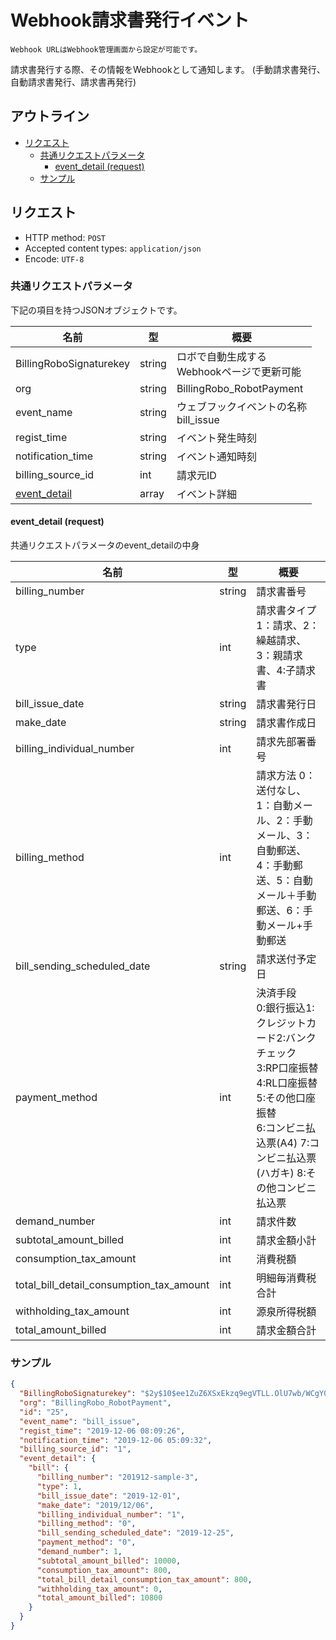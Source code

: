 # Webhook請求書発行イベント

`Webhook URLはWebhook管理画面から設定が可能です。`

請求書発行する際、その情報をWebhookとして通知します。
(手動請求書発行、自動請求書発行、請求書再発行)

## アウトライン

- [リクエスト](#リクエスト)
  - [共通リクエストパラメータ](#共通リクエストパラメータ)
    - [event_detail (request)](#event_detail-request)
  - [サンプル](#サンプル)

## リクエスト
- HTTP method: `POST`
- Accepted content types: `application/json`
- Encode: `UTF-8`

### 共通リクエストパラメータ

下記の項目を持つJSONオブジェクトです。

| 名前                                  | 型        | 概要                                              |
|-------------------------------------- | --------- | ------------------------------------------------- |
| BillingRoboSignaturekey               | string    | ロボで自動生成する <br> Webhookページで更新可能   |
| org                                   | string    | BillingRobo_RobotPayment                          |
| event_name                            | string    | ウェブフックイベントの名称 <br> bill_issue        |
| regist_time                           | string    | イベント発生時刻                                  |
| notification_time                     | string    | イベント通知時刻                                  |
| billing_source_id                     | int       | 請求元ID                                          |
| [event_detail](#event_detail-request) | array     | イベント詳細                                      |


#### event_detail (request)

共通リクエストパラメータのevent_detailの中身

| 名前                                      | 型        |  概要                                         |
| ----------------------------------------- | --------- | --------------------------------------------- |
| billing_number                            | string    | 請求書番号                                    |
| type                                      | int       | 請求書タイプ<br> 1：請求、2：繰越請求、3：親請求書、4:子請求書 |
| bill_issue_date                           | string    | 請求書発行日<br>                              |
| make_date                                 | string    | 請求書作成日                                  |
| billing_individual_number                 | int       | 請求先部署番号                                |
| billing_method                            | int       | 請求方法 0：送付なし、1：自動メール、2：手動メール、3：自動郵送、4：手動郵送、5：自動メール＋手動郵送、6：手動メール+手動郵送 |
| bill_sending_scheduled_date               | string    | 請求送付予定日                                |
| payment_method                            | int       | 決済手段<br> 0:銀行振込1:クレジットカード2:バンクチェック <br> 3:RP口座振替4:RL口座振替5:その他口座振替 <br> 6:コンビニ払込票(A4) 7:コンビニ払込票(ハガキ) 8:その他コンビニ払込票 |
| demand_number                             | int       | 請求件数                                      |
| subtotal_amount_billed                    | int       | 請求金額小計                                  |
| consumption_tax_amount                    | int       | 消費税額                                      |
| total_bill_detail_consumption_tax_amount  | int       | 明細毎消費税合計                              |
| withholding_tax_amount                    | int       | 源泉所得税額                                  |
| total_amount_billed                       | int       | 請求金額合計                                  |

### サンプル
```json
{
  "BillingRoboSignaturekey": "$2y$10$ee1ZuZ6XSxEkzq9egVTLL.OlU7wb/WCgY0ORQyCZpfiDnhoPH2rXu",
  "org": "BillingRobo_RobotPayment",
  "id": "25",
  "event_name": "bill_issue",
  "regist_time": "2019-12-06 08:09:26",
  "notification_time": "2019-12-06 05:09:32",
  "billing_source_id": "1",
  "event_detail": {
    "bill": {
      "billing_number": "201912-sample-3",
      "type": 1,
      "bill_issue_date": "2019-12-01",
      "make_date": "2019/12/06",
      "billing_individual_number": "1",
      "billing_method": "0",
      "bill_sending_scheduled_date": "2019-12-25",
      "payment_method": "0",
      "demand_number": 1,
      "subtotal_amount_billed": 10000,
      "consumption_tax_amount": 800,
      "total_bill_detail_consumption_tax_amount": 800,
      "withholding_tax_amount": 0,
      "total_amount_billed": 10800
    }
  }
}
```

